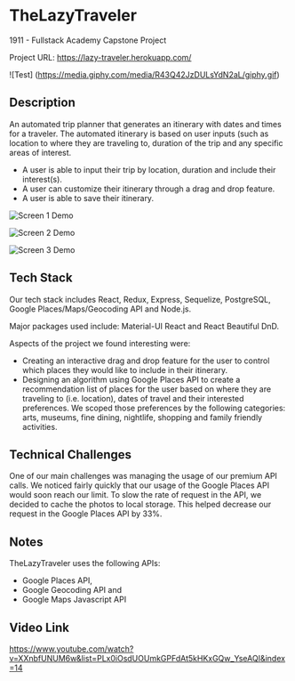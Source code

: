 # TheLazyTraveler

1911 - Fullstack Academy Capstone Project

Project URL: https://lazy-traveler.herokuapp.com/

![Test] (https://media.giphy.com/media/R43Q42JzDULsYdN2aL/giphy.gif)

## Description

An automated trip planner that generates an itinerary with dates and times for a traveler. The automated itinerary is based on user inputs (such as location to where they are traveling to, duration of the trip and any specific areas of interest.

* A user is able to input their trip by location, duration and include their interest(s).
* A user can customize their itinerary through a drag and drop feature.
* A user is able to save their itinerary.

![Screen 1 Demo](https://media.giphy.com/media/37gHOTTmCp5nZ1LW9K/giphy.gif)

![Screen 2 Demo](https://media.giphy.com/media/41dcXyKqCy7kFwjBoz/giphy.gif)

![Screen 3 Demo](https://media.giphy.com/media/IXpHe6ACMz5Wgbo3jM/giphy.gif)

## Tech Stack

Our tech stack includes React, Redux, Express, Sequelize, PostgreSQL, Google Places/Maps/Geocoding API and Node.js.

Major packages used include: Material-UI React and React Beautiful DnD.

Aspects of the project we found interesting were:

* Creating an interactive drag and drop feature for the user to control which places they would like to include in their itinerary.
* Designing an algorithm using Google Places API to create a recommendation list of places for the user based on where they are traveling to (i.e. location), dates of travel and their interested preferences. We scoped those preferences by the following categories: arts, museums, fine dining, nightlife, shopping and family friendly activities.

## Technical Challenges

One of our main challenges was managing the usage of our premium API calls.  We noticed fairly quickly that our usage of the Google Places API would soon reach our limit.  To slow the rate of request in the API, we decided to cache the photos to local storage.  This helped decrease our request in the Google Places API by 33%. 

## Notes

TheLazyTraveler uses the following APIs:

* Google Places API,
* Google Geocoding API and
* Google Maps Javascript API

## Video Link

https://www.youtube.com/watch?v=XXnbfUNUM6w&list=PLx0iOsdUOUmkGPFdAt5kHKxGQw_YseAQI&index=14
